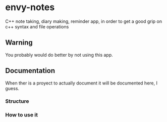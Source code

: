# envy-notes
C++ note taking, diary making, reminder app, in order to get a good grip on c++ syntax and file operations

## Warning 

You probably would do better by not using this app.

## Documentation

When ther is a proyect to actually document it will be documented here, I guess.

### Structure

### How to use it

